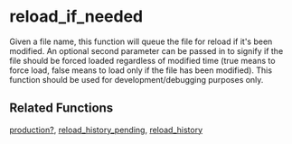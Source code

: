 # reload_if_needed

Given a file name, this function will queue the file for reload if it's been modified. An optional second parameter can be passed in to signify if the file should be forced loaded regardless of modified time (true means to force load, false means to load only if the file has been modified). This function should be used for development/debugging purposes only.

## Related Functions

[production?](production.md), [reload_history_pending](reload_history_pending.md), [reload_history](reload_history.md)
